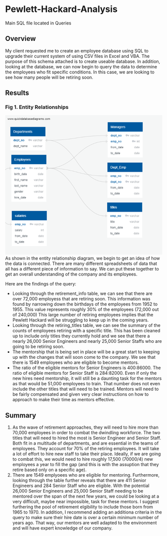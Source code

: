 # Pewlett-Hackard-Analysis

Main SQL file located in Queries

## Overview
My client requested me to create an employee database using SQL to upgrade their current system of using CSV files in Excel and VBA. The purpose of this schema attached is to create useable database. In addition, looking at the database, we can now begin to query the data to determine the employees who fit specific conditions. In this case, we are looking to see how many people will be retiring soon.

## Results
### Fig 1. Entity Relationships
![employeeDB.png](EmployeeDB.png)
As shown in the entity relationship diagram, we begin to get an idea of how the data is connected. There are many different spreadsheets of data that all has a different piece of information to say. We can put these together to get an overall understanding of the company and its employees.

Here are the findings of the query:
* Looking through the retirement_info table, we can see that there are over 72,000 employess that are retiring soon. This information was found by narrowing down the birthdays of the employees from 1952 to 1955. This value represents roughly 30% of the employees (72,000 out of 240,000) This large number of retiring employees implies that the Pewlett Hackard will be struggling to keep up in the coming years.
* Looking through the retiring_titles table, we can see the summary of the counts of employees retiring with a specific title. This has been cleaned up to include only titles they currently hold and we see that there a nearly 26,000 Senior Engineers and nearly 25,000 Senior Staffs who are going to be retiring soon.
* The mentorship that is being set in place will be a great start to keeping up with the changes that will soon come to the company. We see that there is 1549 employees who are eligible to become mentors. 
* The ratio of the eligible mentors for Senior Engineers is 400:86000. The ratio of eligible mentors for Senior Staff is 284:82000. Even if only the new hires need mentorship, it will still be a daunting task for the mentors as that would be 51,000 employees to train. That number does not even include the other titles that will need to be trained. Mentors will need to be fairly compensated and given very clear instructions on how to approach to make their time as mentors effective.

## Summary
1. As the wave of retirement approaches, they will need to hire more than 70,000 employees in order to combat the dwindling workforce. The two titles that will need to hired the most is Senior Engineer and Senior Staff. Both fit in a multitude of departments, and are essential in the teams of employees. They account for 70% of the retiring employees. It will take a lot of effort to hire new staff to take their place. Ideally, if we are going to combat this, we would need to hire roughly 17,500 (70000/4) new employees a year to fill the gap (and this is with the assuption that they retire based only on a specific age). 
2. There are 1549 emplyoees who are eligible for mentoring. Furthermore, looking through the table further reveals that there are 411 Senior Engineers and 284 Senior Staff who are eligible. With the potential 26,000 Senior Engineers and 25,000 Senior Staff needing to be mentored over the span of the next few years, we could be looking at a very difficult, maybe near impossible, task for these mentors. I suggest furthering the pool of retirement elgibility to include those born from 1965 to 1970. In addition, I recommend adding an additiona criteria in the query to make sure their hire date is over a certain minimum number of years ago. That way, our mentors are well adapted to the environment and will have expert knowledge of our company.

